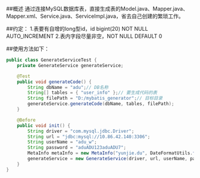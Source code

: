 ##概述
    通过连接MySQL数据库表，直接生成表的Model.java、Mapper.java、Mapper.xml、Service.java、ServiceImpl.java，省去自己创建的繁琐工作。

##约定：
    1.表要有自增的long型id，id bigint(20) NOT NULL AUTO_INCREMENT
    2.表内字段尽量非空，NOT NULL DEFAULT 0
    
##使用方法如下：
```java
public class GenerateServiceTest {
    private GenerateService generateService;

    @Test
    public void generateCode() {
        String dbName = "adu";// DB名称
        String[] tables = { "user_info" };// 要生成代码的表
        String filePath = "D:/mybatis_generator";// 目标目录
        generateService.generateCode(dbName, tables, filePath);
    }

    @Before
    public void init() {
        String driver = "com.mysql.jdbc.Driver";
        String url = "jdbc:mysql://10.86.42.140:3306";
        String userName = "adu_w";
        String password = "aduADU123aduADU7";
        MetaInfo metaInfo = new MetaInfo("yunjie.du", DateFormatUtils.format(new Date(), "yyyy-MM-dd HH:mm:ss"));// 作者等信息
        generateService = new GenerateService(driver, url, userName, password, metaInfo);
    }
}
```
    
